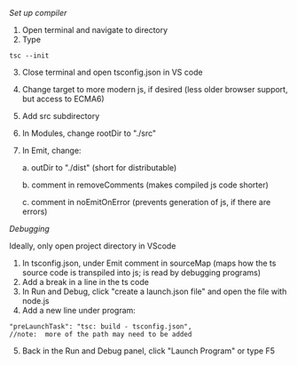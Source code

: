 _Set up compiler_

1. Open terminal and navigate to directory
2. Type
```
tsc --init
```
3. Close terminal and open tsconfig.json in VS code
4. Change target to more modern js, if desired (less older browser support, but access to ECMA6)
5. Add src subdirectory
6. In Modules, change rootDir to "./src"
7. In Emit, change:

	a. outDir to "./dist" (short for distributable)

	b. comment in removeComments (makes compiled js code shorter)

	c. comment in noEmitOnError (prevents generation of js, if there are errors)

_Debugging_

Ideally, only open project directory in VScode

1. In tsconfig.json, under Emit comment in sourceMap (maps how the ts source code is transpiled into js; is read by debugging programs)
2. Add a break in a line in the ts code
3. In Run and Debug, click "create a launch.json file" and open the file with node.js
4. Add a new line under program:
```
"preLaunchTask": "tsc: build - tsconfig.json",
//note:  more of the path may need to be added
```

5. Back in the Run and Debug panel, click "Launch Program" or type F5

